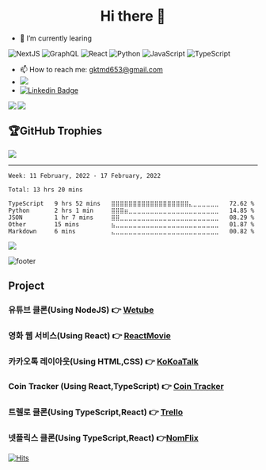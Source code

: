 <h1 align="center">Hi there 👋</h1>

- 🌱 I’m currently learing 

<img alt="NextJS" src ="https://img.shields.io/badge/NextJS-000000.svg?&style=for-the-badge&logo=NextJS&logoColor=white"/> <img alt="GraphQL" src ="https://img.shields.io/badge/GraphQL-E10098.svg?&style=for-the-badge&logo=GraphQL&logoColor=white"/>
 <img alt="React" src ="https://img.shields.io/badge/React-61DAFB.svg?&style=for-the-badge&logo=React&logoColor=white"/>
 <img alt="Python" src ="https://img.shields.io/badge/Python-3776AB.svg?&style=for-the-badge&logo=Python&logoColor=white"/>
 <img alt="JavaScript" src ="https://img.shields.io/badge/JavaScript-F7DF1E.svg?&style=for-the-badge&logo=JavaScript&logoColor=white"/> <img alt="TypeScript" src ="https://img.shields.io/badge/TypeScript-3178C6.svg?&style=for-the-badge&logo=TypeScript&logoColor=white"/>



- 📫 How to reach me: gktmd653@gmail.com
- <a href="https://velog.io/@gktmd652" target="_blank"><img src="https://img.shields.io/badge/Velog-20c997?style=flat-square&logo=Vimeo&logoColor=white"/></a>
- [![Linkedin Badge](https://img.shields.io/badge/-LinkedIn-blue?style=flat-square&logo=Linkedin&logoColor=white&link=https://www.linkedin.com/in/%ED%95%98%EC%8A%B9-%EC%A0%95-50b831229/)](https://www.linkedin.com/in/%ED%95%98%EC%8A%B9-%EC%A0%95-50b831229/)


<img align='left' src="http://mazassumnida.wtf/api/v2/generate_badge?boj=gktmd652">



![](https://github-readme-stats.vercel.app/api/top-langs/?username=HA-SEUNG-JEONG&theme=radical&hide_border=false&include_all_commits=false&count_private=false&layout=compact)

## 🏆GitHub Trophies
![](https://github-profile-trophy.vercel.app/?username=HA-SEUNG-JEONG&theme=radical&no-frame=false&no-bg=false&margin-w=4)

---
<!--START_SECTION:waka-->
```text
Week: 11 February, 2022 - 17 February, 2022

Total: 13 hrs 20 mins

TypeScript   9 hrs 52 mins   ⣿⣿⣿⣿⣿⣿⣿⣿⣿⣿⣿⣿⣿⣿⣿⣿⣿⣿⣄⣀⣀⣀⣀⣀⣀   72.62 % 
Python       2 hrs 1 min     ⣿⣿⣿⣶⣀⣀⣀⣀⣀⣀⣀⣀⣀⣀⣀⣀⣀⣀⣀⣀⣀⣀⣀⣀⣀   14.85 % 
JSON         1 hr 7 mins     ⣿⣿⣀⣀⣀⣀⣀⣀⣀⣀⣀⣀⣀⣀⣀⣀⣀⣀⣀⣀⣀⣀⣀⣀⣀   08.29 % 
Other        15 mins         ⣦⣀⣀⣀⣀⣀⣀⣀⣀⣀⣀⣀⣀⣀⣀⣀⣀⣀⣀⣀⣀⣀⣀⣀⣀   01.87 % 
Markdown     6 mins          ⣄⣀⣀⣀⣀⣀⣀⣀⣀⣀⣀⣀⣀⣀⣀⣀⣀⣀⣀⣀⣀⣀⣀⣀⣀   00.82 % 
```
<!--END_SECTION:waka-->
![](https://komarev.com/ghpvc/?username=HA-SEUNG-JEONG&label=Visitors+Count&color=brightgreen)





![footer](https://capsule-render.vercel.app/api?type=waving&color=auto&height=100&section=footer)
</div>


  
<h2>Project</h2>
 
### 유튜브 클론(Using NodeJS) 👉 [Wetube](https://wetube-reloads.herokuapp.com/)
### 영화 웹 서비스(Using React) 👉 [ReactMovie](https://ha-seung-jeong.github.io/reactmovie/)
### 카카오톡 레이아웃(Using HTML,CSS) 👉 [KoKoaTalk](https://ha-seung-jeong.github.io/kokokclone2021/)
### Coin Tracker (Using React,TypeScript) 👉 [Coin Tracker](https://ha-seung-jeong.github.io/reactmasterclass/)
### 트렐로 클론(Using TypeScript,React) 👉 [Trello](https://ha-seung-jeong.github.io/React-Trello/)
### 넷플릭스 클론(Using TypeScript,React) 👉[NomFlix](https://ha-seung-jeong.github.io/nomflix/)

[![Hits](https://hits.seeyoufarm.com/api/count/incr/badge.svg?url=https%3A%2F%2Fgithub.com%2FHA-SEUNG-JEONG%2FHA-SEUNG-JEONG&count_bg=%2379C83D&title_bg=%23555555&icon=&icon_color=%23E7E7E7&title=hits&edge_flat=false)](https://hits.seeyoufarm.com)
</div>
